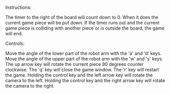 Instructions:

The timer to the right of the board will count down to 0. When it does the current game piece will be put down.
If the timer runs out and the current game piece is colliding with another piece or is outside the board, the game will end.

Controls:

Move the angle of the lower part of the robot arm with the 'a' and 'd' keys.
Move the angle of the upper part of the robot arm with the 'w' and 's' keys.
The up arrow key will rotate the current piece 90 degrees counter clockwise.
The 'q' key will close the game window.
The 'r' key will restart the game.
Holding the control key and the left arrow key will rotate the camera to the left.
Holding the control key and the right arrow key will rotate the camera to the right.
